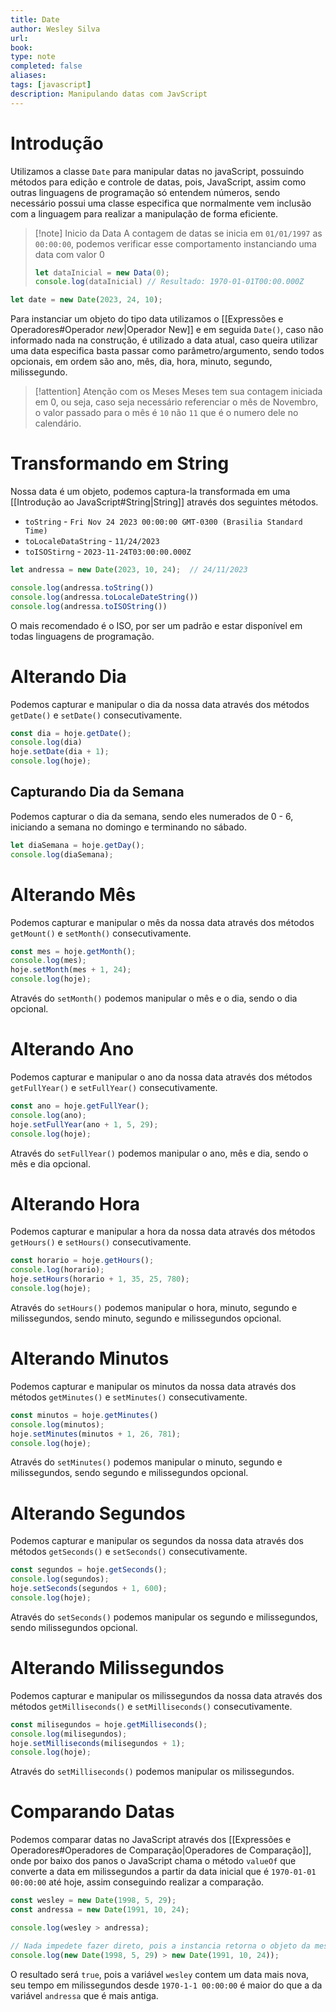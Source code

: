 ```yaml
---
title: Date
author: Wesley Silva
url:
book:
type: note
completed: false
aliases:
tags: [javascript]
description: Manipulando datas com JavScript
---
```

# Introdução
Utilizamos a classe `Date` para manipular datas no javaScript, possuindo métodos para edição e controle de datas, pois, JavaScript, assim como outras linguagens de programação só entendem números, sendo necessário possui uma classe especifica que normalmente vem inclusão com a linguagem para realizar a manipulação de forma eficiente.

>[!note] Inicio da Data
>A contagem de datas se inicia em `01/01/1997` as `00:00:00`, podemos verificar esse comportamento instanciando uma data com valor 0
>```js
>let dataInicial = new Data(0);
>console.log(dataInicial) // Resultado: 1970-01-01T00:00.000Z
>```

```js
let date = new Date(2023, 24, 10);  
```

Para instanciar um objeto do tipo data utilizamos o [[Expressões e Operadores#Operador *new*|Operador New]] e em seguida `Date()`, caso não informado nada na construção, é utilizado a data atual, caso queira utilizar uma data especifica basta passar como parâmetro/argumento, sendo todos opcionais, em ordem são ano, mês, dia, hora, minuto, segundo, milissegundo.

>[!attention] Atenção com os Meses
>Meses tem sua contagem iniciada em 0, ou seja, caso seja necessário referenciar o mês de Novembro, o valor passado para o mês é `10` não `11` que é o numero dele no calendário.

# Transformando em String
Nossa data é um objeto, podemos captura-la transformada em uma [[Introdução ao JavaScript#String|String]] através dos seguintes métodos.
- `toString` - `Fri Nov 24 2023 00:00:00 GMT-0300 (Brasilia Standard Time)`
- `toLocaleDataString` - `11/24/2023`
- `toISOStirng` - `2023-11-24T03:00:00.000Z`

```js
let andressa = new Date(2023, 10, 24);  // 24/11/2023

console.log(andressa.toString())
console.log(andressa.toLocaleDateString())
console.log(andressa.toISOString())
```

O mais recomendado é o ISO, por ser um padrão e estar disponível em todas linguagens de programação.

# Alterando Dia
Podemos capturar e manipular o dia da nossa data através dos métodos `getDate()` e `setDate()` consecutivamente.

```js
const dia = hoje.getDate();
console.log(dia)
hoje.setDate(dia + 1);
console.log(hoje);
```

## Capturando Dia da Semana
Podemos capturar o dia da semana, sendo eles numerados de 0 - 6, iniciando a semana no domingo e terminando no sábado.

```js
let diaSemana = hoje.getDay();
console.log(diaSemana);
```

# Alterando Mês
Podemos capturar e manipular o mês da nossa data através dos métodos `getMount()` e `setMonth()` consecutivamente.

```js
const mes = hoje.getMonth();
console.log(mes);
hoje.setMonth(mes + 1, 24);
console.log(hoje);
```

Através do `setMonth()` podemos manipular o mês e o dia, sendo o dia opcional.

# Alterando Ano
Podemos capturar e manipular o ano da nossa data através dos métodos `getFullYear()` e `setFullYear()` consecutivamente.

```js
const ano = hoje.getFullYear();
console.log(ano);
hoje.setFullYear(ano + 1, 5, 29);
console.log(hoje);
```

Através do `setFullYear()` podemos manipular o ano, mês e dia, sendo o mês e dia opcional.

# Alterando Hora
Podemos capturar e manipular a hora da nossa data através dos métodos `getHours()` e `setHours()` consecutivamente.

```js
const horario = hoje.getHours();
console.log(horario);
hoje.setHours(horario + 1, 35, 25, 780);
console.log(hoje);
```

Através do `setHours()` podemos manipular o hora, minuto, segundo e milissegundos, sendo minuto, segundo e milissegundos opcional.

# Alterando Minutos
Podemos capturar e manipular os minutos da nossa data através dos métodos `getMinutes()` e `setMinutes()` consecutivamente.

```js
const minutos = hoje.getMinutes()
console.log(minutos);
hoje.setMinutes(minutos + 1, 26, 781);
console.log(hoje);
```

Através do `setMinutes()` podemos manipular o minuto, segundo e milissegundos, sendo segundo e milissegundos opcional.

# Alterando Segundos 
Podemos capturar e manipular os segundos da nossa data através dos métodos `getSeconds()` e `setSeconds()` consecutivamente.

```js
const segundos = hoje.getSeconds();
console.log(segundos);
hoje.setSeconds(segundos + 1, 600);
console.log(hoje);
```

Através do `setSeconds()` podemos manipular os segundo e milissegundos, sendo milissegundos opcional.

# Alterando Milissegundos 
Podemos capturar e manipular os milissegundos da nossa data através dos métodos `getMilliseconds()` e `setMilliseconds()` consecutivamente.

```js
const milisegundos = hoje.getMilliseconds();
console.log(milisegundos);
hoje.setMilliseconds(milisegundos + 1);
console.log(hoje);
```

Através do `setMilliseconds()` podemos manipular os milissegundos.

# Comparando Datas
Podemos comparar datas no JavaScript através dos [[Expressões e Operadores#Operadores de Comparação|Operadores de Comparação]], onde por baixo dos panos o JavaScript chama o método `valueOf` que converte a data em milissegundos a partir da data inicial que é `1970-01-01 00:00:00` até hoje, assim conseguindo realizar a comparação.

```js
const wesley = new Date(1998, 5, 29);
const andressa = new Date(1991, 10, 24);

console.log(wesley > andressa);

// Nada impedete fazer direto, pois a instancia retorna o objeto da mesma forma.
console.log(new Date(1998, 5, 29) > new Date(1991, 10, 24));
```

O resultado será `true`, pois a variável `wesley` contem um data mais nova, seu tempo em milissegundos desde `1970-1-1 00:00:00` é maior do que a da variável `andressa` que é mais antiga.